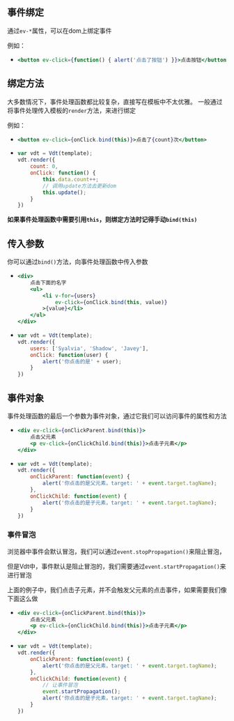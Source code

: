 ## 事件绑定

通过`ev-*`属性，可以在dom上绑定事件

例如：

* <!-- {.example-template} -->
    ```jsx
    <button ev-click={function() { alert('点击了按钮') }}>点击按钮</button>
    ```
<!-- {ul:.example.dom} -->

## 绑定方法

大多数情况下，事件处理函数都比较复杂，直接写在模板中不太优雅。
一般通过将事件处理传入模板的`render`方法，来进行绑定

例如：

* <!-- {.example-template} -->
    ```jsx
    <button ev-click={onClick.bind(this)}>点击了{count}次</button>
    ```
* <!-- {.example-js} -->
    ```js
    var vdt = Vdt(template);
    vdt.render({
        count: 0,
        onClick: function() {
            this.data.count++;
            // 调用update方法去更新dom
            this.update();
        }
    })
    ```
<!-- {ul:.example.dom} -->

__如果事件处理函数中需要引用`this`，则绑定方法时记得手动`bind(this)`__

## 传入参数 

你可以通过`bind()`方法，向事件处理函数中传入参数

* <!-- {.example-template} -->
    ```jsx
    <div>
        点击下面的名字
        <ul>
            <li v-for={users} 
                ev-click={onClick.bind(this, value)}
            >{value}</li>
        </ul>
    </div>
    ```
* <!-- {.example-js} -->
    ```js
    var vdt = Vdt(template);
    vdt.render({
        users: ['Syalvia', 'Shadow', 'Javey'],
        onClick: function(user) {
            alert('你点击的是' + user);
        }
    })
    ```
<!-- {ul:.example.dom} -->

## 事件对象

事件处理函数的最后一个参数为事件对象，通过它我们可以访问事件的属性和方法 

* <!-- {.example-template} -->
    ```jsx
    <div ev-click={onClickParent.bind(this)}>
        点击父元素
        <p ev-click={onClickChild.bind(this)}>点击子元素</p>
    </div>
    ```
* <!-- {.example-js} -->
    ```js
    var vdt = Vdt(template);
    vdt.render({
        onClickParent: function(event) {
            alert('你点击的是父元素，target: ' + event.target.tagName);
        },
        onClickChild: function(event) {
            alert('你点击的是子元素，target: ' + event.target.tagName);
        }
    })
    ```
<!-- {ul:.example.dom.event-object} -->

### 事件冒泡

浏览器中事件会默认冒泡，我们可以通过`event.stopPropagation()`来阻止冒泡，

但是Vdt中，事件默认是阻止冒泡的，我们需要通过`event.startPropagation()`来进行冒泡

上面的例子中，我们点击子元素，并不会触发父元素的点击事件，如果需要我们像下面这么做

* <!-- {.example-template} -->
    ```jsx
    <div ev-click={onClickParent.bind(this)}>
        点击父元素
        <p ev-click={onClickChild.bind(this)}>点击子元素</p>
    </div>
    ```
* <!-- {.example-js} -->
    ```js
    var vdt = Vdt(template);
    vdt.render({
        onClickParent: function(event) {
            alert('你点击的是父元素，target: ' + event.target.tagName);
        },
        onClickChild: function(event) {
            // 让事件冒泡
            event.startPropagation();
            alert('你点击的是子元素，target: ' + event.target.tagName);
        }
    })
    ```
<!-- {ul:.example.dom.event-object} -->

